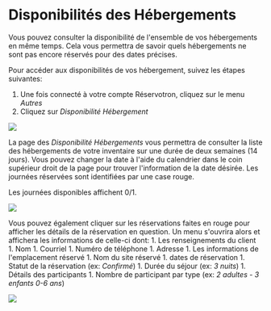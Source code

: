 # Disponibilités des Hébergements

Vous pouvez consulter la disponibilité de l'ensemble de vos hébergements en même temps. Cela vous permettra de savoir quels hébergements ne sont pas encore réservés pour des dates précises. 

Pour accéder aux disponibilités de vos hébergement, suivez les étapes suivantes:
1. Une fois connecté à votre compte Réservotron, cliquez sur le menu *Autres*
2. Cliquez sur *Disponibilité Hébergement*



![](https://api.monosnap.com/rpc/file/download?id=AkmIwJr723hrvBRzkhthh47gNGE3N5)

La page des *Disponibilité Hébergements* vous permettra de consulter la liste des hébergements de votre inventaire sur une durée de deux semaines (14 jours). Vous pouvez changer la date à l'aide du calendrier dans le coin supérieur droit de la page pour trouver l'information de la date désirée. Les journées réservées sont identifiées par une case rouge. 

Les journées disponibles affichent 0/1. 

![](https://api.monosnap.com/rpc/file/download?id=anfTRdwnjQYcThYW345Wuymo8uclzB)

Vous pouvez également cliquer sur les réservations faites en rouge pour afficher les détails de la réservation en question. Un menu s'ouvrira alors et affichera les informations de celle-ci dont: 
1. 
Les renseignements du client
    1. 
Nom
    1. 
Courriel
    1. 
Numéro de téléphone
    1. 
Adresse
1. 
Les informations de l'emplacement réservé
    1. 
Nom du site réservé
    1. 
dates de réservation
    1. 
Statut de la réservation (ex: *Confirmé*)
1. 
Durée du séjour (ex: *3 nuits*)
1. 
Détails des participants
    1. Nombre de participant par type (ex: *2 adultes - 3 enfants 0-6 ans*)

![](https://api.monosnap.com/rpc/file/download?id=aa0xCEmdJ5QbE5ce5qFzWdDiBQ2S6k)
